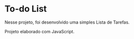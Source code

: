 # To-do List

Nesse projeto, foi desenvolvido uma simples Lista de Tarefas.

Projeto elaborado com JavaScript.
